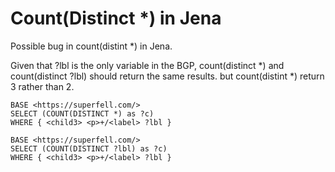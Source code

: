 # Count(Distinct *) in Jena

Possible bug in count(distint *) in Jena.

Given that ?lbl is the only variable in the BGP, count(distinct *) and count(distinct ?lbl) should return the same results. but count(distint *) return 3 rather than 2.

```
BASE <https://superfell.com/>
SELECT (COUNT(DISTINCT *) as ?c)
WHERE { <child3> <p>+/<label> ?lbl }
```

```
BASE <https://superfell.com/>
SELECT (COUNT(DISTINCT ?lbl) as ?c)
WHERE { <child3> <p>+/<label> ?lbl }
```
